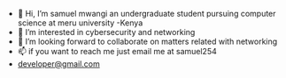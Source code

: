 - 👋 Hi, I’m samuel mwangi an undergraduate student pursuing computer science at meru university -Kenya
- 👀 I’m interested in cybersecurity and networking
- 💞️ I’m looking forward to collaborate on matters related with networking
- 📫 if you want to reach me just email me at samuel254
- developer@gmail.com

<!---
samtecinnovator/samtecinnovator is a ✨ special ✨ repository because its `README.md` (this file) appears on your GitHub profile.
You can click the Preview link to take a look at your changes.
--->
